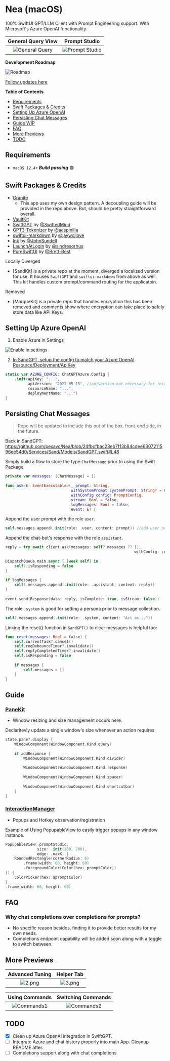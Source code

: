 # Nea (macOS)

100% SwiftUI GPT/LLM Client with Prompt Engineering support. With Microsoft's Azure OpenAI functionality.

General Query View           |  Prompt Studio
:-------------------------:|:-------------------------:
![General Query](https://stoic-static-files.s3.us-west-1.amazonaws.com/neatia/demos/simple_query.gif)  | ![Prompt Studio](https://stoic-static-files.s3.us-west-1.amazonaws.com/neatia/demos/prompt_creation.gif)

**Development Roadmap**

![Roadmap](https://file.notion.so/f/s/eb993501-80b9-42f4-93b2-c1550d8368b8/Screen_Shot_2023-07-12_at_3.02.27_PM.png?id=d5a0f3b7-5924-46c2-a8b5-7188b0d2656a&table=block&spaceId=17d5523b-2768-454a-a614-3e8b3ad01079&expirationTimestamp=1689292800000&signature=TcqIWy3aUYFd5Yg0-qIIokU4Bp3ek5GTivalH2_iTfA&downloadName=Screen+Shot+2023-07-12+at+3.02.27+PM.png)

[Follow updates here](https://pexavc.com/nea-ios-macos.html)

**Table of Contents**
- [Requirements](#requirements)
- [Swift Packages & Credits](#swift-packages-&-credits)
- [Setting Up Azure OpenAI](#setting-up-azure-openai)
- [Persisting Chat Messages](#persisting-chat-messages)
- [Guide WIP](#guide)
- [FAQ](#FAQ)
- [More Previews](#more-previews)
- [TODO](#TODO)

## Requirements

- `macOS 12.4+`  ***Build passing*** 🟢

## Swift Packages & Credits

- [Granite](https://github.com/pexavc/Granite)
  - This app uses my own design pattern. A decoupling guide will be provided in the repo above. But, should be pretty straightforward overall.
- [VaultKit](https://github.com/pexavc/VaultKit)
- [SwiftGPT](https://github.com/SwiftedMind/GPTSwift) by [@SwiftedMind](https://github.com/SwiftedMind)
- [GPT3-Tokenizer](https://github.com/aespinilla/GPT3-Tokenizer) by [@aespinilla](https://github.com/aespinilla)
- [swiftui-markdown](https://github.com/jaywcjlove/swiftui-markdown) by [@jaywcjlove](https://github.com/jaywcjlove)
- [Ink](https://github.com/JohnSundell/Ink) by [@JohnSundell](https://github.com/JohnSundell)
- [LaunchAtLogin](https://github.com/sindresorhus/LaunchAtLogin) by [@sindresorhus](https://github.com/sindresorhus)
- [PureSwiftUI](https://github.com/CodeSlicing/pure-swift-ui) by [@Brett-Best](https://github.com/Brett-Best)

Locally Diverged
- [SandKit] is a private repo at the moment, diverged a localized version for use. It houses `SwiftGPT` and `swiftui-markdown` from above as well. This kit handles custom prompt/command routing for the applicatoin.

Removed
- [MarqueKit] is a private repo that handles encryption this has been removed and comments show where encryption can take place to safely store data like API Keys. 

## Setting Up Azure OpenAI
1. Enable Azure in Settings

![Enable in settings](README_Assets/5.png)

2. [In SandGPT, setup the config to match your Azure OpenAI Resource/Deployment/ApiKey](https://github.com/pexavc/Nea/tree/main/Services/Sand/Client/SandGPT.swift#L36-L40)

```swift
static var AZURE_CONFIG: ChatGPTAzure.Config {
    .init(apiKey: "...",
          apiVersion: "2023-05-15", //apiVersion not necessary for initialization
          resourceName: "...",
          deploymentName: "...")
}
```

## Persisting Chat Messages
> Repo will be updated to include this out of the box, front-end side, in the future.

Back in SandGPT: 
https://github.com/pexavc/Nea/blob/24fbcfbac23eb7f13b84cdee6307211596ee54d0/Services/Sand/Models/SandGPT.swift#L48

Simply build a flow to store the type `ChatMessage` prior to using the Swift Package.

```swift
private var messages: [ChatMessage] = []
    
func ask<E: EventExecutable>(_ prompt: String,
                             withSystemPrompt systemPrompt: String? = nil,
                             withConfig config: PromptConfig,
                             stream: Bool = false,
                             logMessages: Bool = false,
                             event: E) {
```

Append the user prompt with the role `user`.

```swift
self.messages.append(.init(role: .user, content: prompt)) //add user prompt
```

Append the chat-bot's response with the role `assistant`.
```swift
reply = try await client.ask(messages: self?.messages ?? [],
                                                         withConfig: config)
                            
DispatchQueue.main.async { [weak self] in
    self?.isResponding = false
}
    
if logMessages {
    self?.messages.append(.init(role: .assistant, content: reply))
}
    
event.send(Response(data: reply, isComplete: true, isStream: false))
```

The role `.system` is good for setting a persona prior to message collection.

```swift
self?.messages.append(.init(role: .system, content: "Act as..."))
```

Linking the reset() function in `SandGPT()` to clear messages is helpful too:

```swift
func reset(messages: Bool = false) {
    self.currentTask?.cancel()
    self.reqDebounceTimer?.invalidate()
    self.replyCompletedTimer?.invalidate()
    self.isResponding = false
    
    if messages {
        self.messages = []
    }
}
```    
                           

## Guide

### [PaneKit](https://github.com/pexavc/Nea/tree/main/Services/Environment/Models/PaneKit)
- Window resizing and size management occurs here.

Declaritevly update a single window's size whenever an action requires 

```swift
state.pane?.display {
    WindowComponent(WindowComponent.Kind.query)
    
    if addResponse {
        WindowComponent(WindowComponent.Kind.divider)
        
        WindowComponent(WindowComponent.Kind.response)
        
        WindowComponent(WindowComponent.Kind.spacer)
        
        WindowComponent(WindowComponent.Kind.shortcutbar)
    }
}
```

### [InteractionManager](https://github.com/pexavc/Nea/blob/main/Services/Environment/Models/InteractionManager.swift)
- Popups and Hotkey observation/registration

Example of Using PopupableView to easily trigger popups in any window instance.

```swift
PopupableView(.promptStudio,
              size: .init(200, 200),
              edge: .maxX, {
    RoundedRectangle(cornerRadius: 6)
        .frame(width: 60, height: 60)
        .foregroundColor(Color(hex: promptColor))
}) {
    ColorPicker(hex: $promptColor)
}
.frame(width: 60, height: 60)
```

## FAQ

### Why chat completions over completions for prompts?
- No specific reason besides, finding it to provide better results for my own needs.
- Completions endpoint capability will be added soon along with a toggle to switch between.

## More Previews

Advanced Tuning           |  Helper Tab
:-------------------------:|:-------------------------:
![2.png](README_Assets/4.png) | ![3.png](README_Assets/3.png)

Using Commands           |  Switching Commands
:-------------------------:|:-------------------------:
![Commands1](https://stoic-static-files.s3.us-west-1.amazonaws.com/neatia/demos/commands_1.gif) | ![Commands2](https://stoic-static-files.s3.us-west-1.amazonaws.com/neatia/demos/commands_2.gif)


## TODO

- [x] Clean up Azure OpenAI integration in SwiftGPT.
- [ ] Integrate Azure and chat history properly into main App. Cleanup README after.
- [ ] Completions support along with chat completions.
